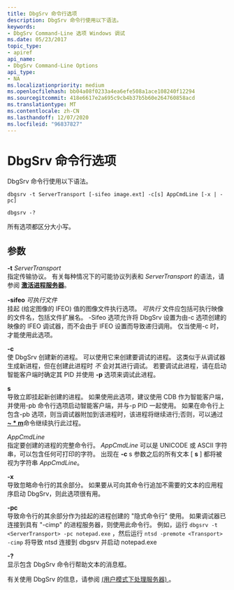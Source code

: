 ```yaml
---
title: DbgSrv 命令行选项
description: DbgSrv 命令行使用以下语法。
keywords:
- DbgSrv Command-Line 选项 Windows 调试
ms.date: 05/23/2017
topic_type:
- apiref
api_name:
- DbgSrv Command-Line Options
api_type:
- NA
ms.localizationpriority: medium
ms.openlocfilehash: bb04a08f0233a4ea6efe508a1ace108240f12294
ms.sourcegitcommit: 418e6617e2a695c9cb4b37b5b60e264760858acd
ms.translationtype: MT
ms.contentlocale: zh-CN
ms.lasthandoff: 12/07/2020
ms.locfileid: "96837827"
---
```

# <a name="dbgsrv-command-line-options"></a>DbgSrv 命令行选项


DbgSrv 命令行使用以下语法。

```console
dbgsrv -t ServerTransport [-sifeo image.ext] -c[s] AppCmdLine [-x | -pc] 

dbgsrv -? 
```

所有选项都区分大小写。

## <a name="span-idddk_dbgsrv_command_line_options_dbgspanspan-idddk_dbgsrv_command_line_options_dbgspanparameters"></a><span id="ddk_dbgsrv_command_line_options_dbg"></span><span id="DDK_DBGSRV_COMMAND_LINE_OPTIONS_DBG"></span>参数


<span id="_______-t_______ServerTransport______"></span><span id="_______-t_______servertransport______"></span><span id="_______-T_______SERVERTRANSPORT______"></span>**-t** *ServerTransport*   
指定传输协议。 有关每种情况下的可能协议列表和 *ServerTransport* 的语法，请参阅 [**激活进程服务器**](activating-a-process-server.md)。

<span id="_______-sifeo_______Executable______"></span><span id="_______-sifeo_______executable______"></span><span id="_______-SIFEO_______EXECUTABLE______"></span>**-sifeo** *可执行文件*   
挂起 (给定图像的 IFEO) 值的图像文件执行选项。 *可执行* 文件应包括可执行映像的文件名，包括文件扩展名。 -Sifeo 选项允许将 DbgSrv 设置为由-c 选项创建的映像的 IFEO 调试器，而不会由于 IFEO 设置而导致递归调用。 仅当使用-c 时，才能使用此选项。

<span id="_______-c______"></span><span id="_______-C______"></span>**-c**   
使 DbgSrv 创建新的进程。 可以使用它来创建要调试的进程。 这类似于从调试器生成新进程，但在创建此进程时 *不* 会对其进行调试。 若要调试此进程，请在启动智能客户端时确定其 PID 并使用 **-p** 选项来调试此进程。

<span id="_______s______"></span><span id="_______S______"></span>**s**   
导致立即挂起新创建的进程。 如果使用此选项，建议使用 CDB 作为智能客户端，并使用-pb 命令行选项启动智能客户端，并与-p PID 一起使用。 如果在命令行上包含-pb 选项，则当调试器附加到该进程时，该进程将继续进行;否则，可以通过 [**~ \* m**](-m--resume-thread-.md)命令继续执行此过程。

<span id="_______AppCmdLine______"></span><span id="_______appcmdline______"></span><span id="_______APPCMDLINE______"></span>*AppCmdLine*   
指定要创建的进程的完整命令行。 *AppCmdLine* 可以是 UNICODE 或 ASCII 字符串，可以包含任何可打印的字符。 出现在 **-c** s 参数之后的所有文本 \[ **s** \] 都将被视为字符串 *AppCmdLine*。

<span id="_______-x______"></span><span id="_______-X______"></span>**-x**   
导致忽略命令行的其余部分。 如果要从可向其命令行追加不需要的文本的应用程序启动 DbgSrv，则此选项很有用。

<span id="_______-pc______"></span><span id="_______-PC______"></span>**-pc**   
导致命令行的其余部分作为挂起的进程创建的 "隐式命令行" 使用。 如果调试器已连接到具有 "-cimp" 的进程服务器，则使用此命令行。 例如，运行 ```dbgsrv -t <ServerTransport> -pc notepad.exe``` ，然后运行 ```ntsd -premote <Transport> -cimp``` 将导致 ntsd 连接到 dbgsrv 并启动 notepad.exe

<span id="_______-_______"></span> **-?**   
显示包含 DbgSrv 命令行帮助文本的消息框。

有关使用 DbgSrv 的信息，请参阅 [ (用户模式下处理服务器) ](process-servers--user-mode-.md)。

 

 






